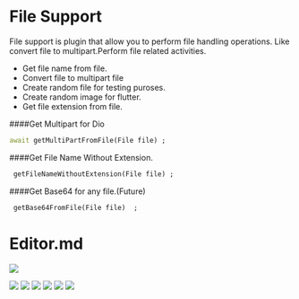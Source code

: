# File Support 

File support is plugin that allow you to perform file handling operations. Like convert file to multipart.Perform file related activities.

- Get file name from file.
- Convert file to multipart file
- Create random file for testing puroses.
- Create random image for flutter.
- Get file extension from file.

####Get Multipart for Dio
```dart
await getMultiPartFromFile(File file) ;
```

####Get File Name Without Extension.
```dart
 getFileNameWithoutExtension(File file) ;
```

####Get Base64 for any file.(Future)
```dart
 getBase64FromFile(File file)  ;
```

# Editor.md

![](https://pandao.github.io/editor.md/images/logos/editormd-logo-180x180.png)

![](https://img.shields.io/github/stars/pandao/editor.md.svg) ![](https://img.shields.io/github/forks/pandao/editor.md.svg) ![](https://img.shields.io/github/tag/pandao/editor.md.svg) ![](https://img.shields.io/github/release/pandao/editor.md.svg) ![](https://img.shields.io/github/issues/pandao/editor.md.svg) ![](https://img.shields.io/bower/v/editor.md.svg)

